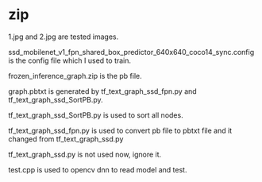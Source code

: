 # zip

1.jpg	and 2.jpg are tested images.

ssd_mobilenet_v1_fpn_shared_box_predictor_640x640_coco14_sync.config is the config file which I used to train.

frozen_inference_graph.zip	is the pb file.

graph.pbtxt	is generated by tf_text_graph_ssd_fpn.py and tf_text_graph_ssd_SortPB.py.

tf_text_graph_ssd_SortPB.py is used to sort all nodes.

tf_text_graph_ssd_fpn.py is used to convert pb file to pbtxt file and it changed from tf_text_graph_ssd.py

tf_text_graph_ssd.py is not used now, ignore it.

test.cpp	is used to opencv dnn to read model and test.
